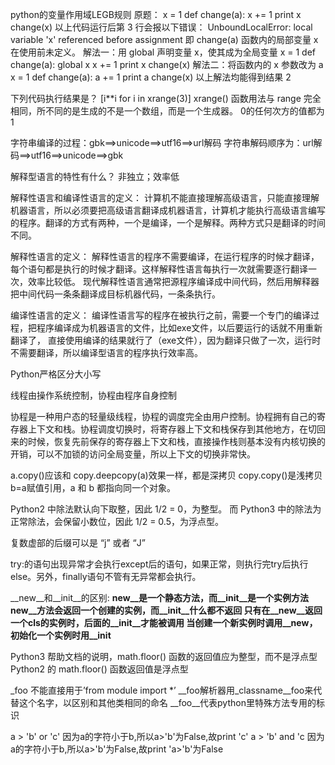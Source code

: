 python的变量作用域LEGB规则
原题：
x = 1
def change(a):
    x += 1
    print x
change(x)
以上代码运行后第 3 行会报以下错误：
UnboundLocalError: local variable 'x' referenced before assignment
即 change(a) 函数内的局部变量 x 在使用前未定义。
解法一：用 global 声明变量 x，使其成为全局变量
x = 1
def change(a):
    global x
    x += 1
    print x
change(x)
解法二：将函数内的 x 参数改为 a
x = 1
def change(a):
    a += 1
    print a
change(x)
以上解法均能得到结果 2


下列代码执行结果是？
[i**i for i in xrange(3)]
xrange() 函数用法与 range 完全相同，所不同的是生成的不是一个数组，而是一个生成器。
0的任何次方的值都为1

字符串编译的过程：gbk==>unicode==>utf16==>url解码
字符串解码顺序为：url解码==>utf16==>unicode==>gbk

解释型语言的特性有什么？
非独立；效率低

解释性语言和编译性语言的定义：
计算机不能直接理解高级语言，只能直接理解机器语言，所以必须要把高级语言翻译成机器语言，计算机才能执行高级语言编写的程序。翻译的方式有两种，一个是编译，一个是解释。两种方式只是翻译的时间不同。

解释性语言的定义：
解释性语言的程序不需要编译，在运行程序的时候才翻译，每个语句都是执行的时候才翻译。这样解释性语言每执行一次就需要逐行翻译一次，效率比较低。
现代解释性语言通常把源程序编译成中间代码，然后用解释器把中间代码一条条翻译成目标机器代码，一条条执行。

编译性语言的定义：
编译性语言写的程序在被执行之前，需要一个专门的编译过程，把程序编译成为机器语言的文件，比如exe文件，以后要运行的话就不用重新翻译了，
直接使用编译的结果就行了（exe文件），因为翻译只做了一次，运行时不需要翻译，所以编译型语言的程序执行效率高。

Python严格区分大小写

线程由操作系统控制，协程由程序自身控制

协程是一种用户态的轻量级线程，协程的调度完全由用户控制。协程拥有自己的寄存器上下文和栈。协程调度切换时，将寄存器上下文和栈保存到其他地方，在切回来的时候，恢复先前保存的寄存器上下文和栈，直接操作栈则基本没有内核切换的开销，可以不加锁的访问全局变量，所以上下文的切换非常快。

a.copy()应该和 copy.deepcopy(a)效果一样，都是深拷贝
copy.copy()是浅拷贝
b=a赋值引用，a 和 b 都指向同一个对象。

Python2 中除法默认向下取整，因此 1/2 = 0，为整型。
而 Python3 中的除法为正常除法，会保留小数位，因此 1/2 = 0.5，为浮点型。

复数虚部的后缀可以是 “j” 或者 “J”

try:的语句出现异常才会执行except后的语句，如果正常，则执行完try后执行else。另外，finally语句不管有无异常都会执行。

__new__和__init__的区别:
__new__是一个静态方法，而__init__是一个实例方法
__new__方法会返回一个创建的实例，而__init__什么都不返回
只有在__new__返回一个cls的实例时，后面的__init__才能被调用
当创建一个新实例时调用__new__，初始化一个实例时用__init__

Python3 帮助文档的说明，math.floor() 函数的返回值应为整型，而不是浮点型
Python2 的 math.floor() 函数返回值是浮点型

_foo 不能直接用于’from module import *’
__foo解析器用_classname__foo来代替这个名字，以区别和其他类相同的命名
__foo__代表python里特殊方法专用的标识

a > 'b' or 'c'
因为a的字符小于b,所以a>'b'为False,故print 'c'
a > 'b' and 'c
因为a的字符小于b,所以a>'b'为False,故print 'a>'b'为False
